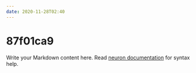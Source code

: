 ```yaml
---
date: 2020-11-28T02:40
---
```


# 87f01ca9

Write your Markdown content here. Read [neuron documentation](https://neuron.zettel.page/2011404.html) for syntax help.


